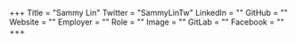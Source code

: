 +++
Title = "Sammy Lin"
Twitter = "SammyLinTw"
LinkedIn = ""
GitHub = ""
Website = ""
Employer = ""
Role = ""
Image = ""
GitLab = ""
Facebook = ""
+++
